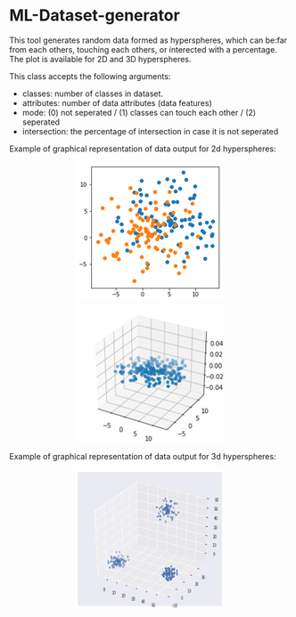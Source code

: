 # ML-Dataset-generator

This tool generates random data formed as hyperspheres, which can be:far from each others, touching each others, or interected with a percentage.
The plot is available for 2D and 3D hyperspheres.


This class accepts the following arguments:
- classes: number of classes in dataset.
- attributes: number of data attributes (data features)
- mode: (0) not seperated / (1) classes can touch each other / (2) seperated
- intersection: the percentage of intersection in case it is not seperated

Example of graphical representation of data output for 2d hyperspheres:
<p align="center"> 
<img src="https://github.com/Obadah-H/ML-Dataset-generator/blob/master/README_Files/2d_0.png?raw=true" width="268" height="252"> <img src="https://github.com/Obadah-H/ML-Dataset-generator/blob/master/README_Files/3d_0.png?raw=true" width="268" height="250">
</p>
Example of graphical representation of data output for 3d hyperspheres:
<p align="center"> 
<img src="https://github.com/Obadah-H/ML-Dataset-generator/blob/master/README_Files/3d_1.png?raw=true" width="268" height="252">
</p>
